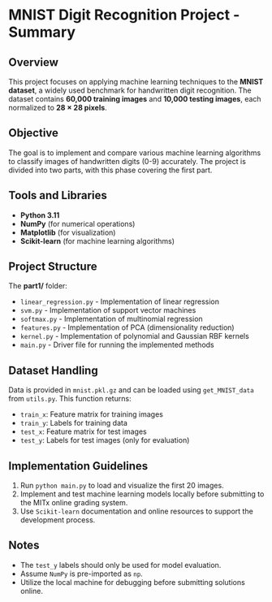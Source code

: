# MNIST Digit Recognition Project - Summary

## Overview
This project focuses on applying machine learning techniques to the **MNIST dataset**, a widely used benchmark for handwritten digit recognition. The dataset contains **60,000 training images** and **10,000 testing images**, each normalized to **28 × 28 pixels**.

## Objective
The goal is to implement and compare various machine learning algorithms to classify images of handwritten digits (0-9) accurately. The project is divided into two parts, with this phase covering the first part.

## Tools and Libraries
- **Python 3.11**
- **NumPy** (for numerical operations)
- **Matplotlib** (for visualization)
- **Scikit-learn** (for machine learning algorithms)

## Project Structure
The **part1/** folder:

- `linear_regression.py` - Implementation of linear regression
- `svm.py` - Implementation of support vector machines
- `softmax.py` - Implementation of multinomial regression
- `features.py` - Implementation of PCA (dimensionality reduction)
- `kernel.py` - Implementation of polynomial and Gaussian RBF kernels
- `main.py` - Driver file for running the implemented methods

## Dataset Handling
Data is provided in `mnist.pkl.gz` and can be loaded using `get_MNIST_data` from `utils.py`. This function returns:
- `train_x`: Feature matrix for training images
- `train_y`: Labels for training data
- `test_x`: Feature matrix for test images
- `test_y`: Labels for test images (only for evaluation)

## Implementation Guidelines
1. Run `python main.py` to load and visualize the first 20 images.
2. Implement and test machine learning models locally before submitting to the MITx online grading system.
3. Use `Scikit-learn` documentation and online resources to support the development process.

## Notes
- The `test_y` labels should only be used for model evaluation.
- Assume `NumPy` is pre-imported as `np`.
- Utilize the local machine for debugging before submitting solutions online.

